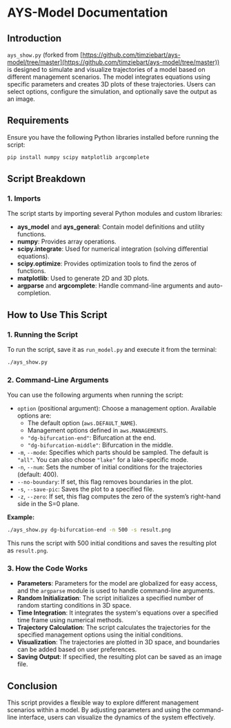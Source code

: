 # AYS-Model Documentation

## Introduction
`ays_show.py` (forked from [https://github.com/timziebart/ays-model/tree/master](https://github.com/timziebart/ays-model/tree/master)) is designed to simulate and visualize trajectories of a model based on different management scenarios. The model integrates equations using specific parameters and creates 3D plots of these trajectories. Users can select options, configure the simulation, and optionally save the output as an image.

## Requirements
Ensure you have the following Python libraries installed before running the script:

```bash
pip install numpy scipy matplotlib argcomplete
```

## Script Breakdown

### 1. Imports
The script starts by importing several Python modules and custom libraries:
- **ays_model** and **ays_general**: Contain model definitions and utility functions.
- **numpy**: Provides array operations.
- **scipy.integrate**: Used for numerical integration (solving differential equations).
- **scipy.optimize**: Provides optimization tools to find the zeros of functions.
- **matplotlib**: Used to generate 2D and 3D plots.
- **argparse** and **argcomplete**: Handle command-line arguments and auto-completion.

## How to Use This Script

### 1. Running the Script
To run the script, save it as `run_model.py` and execute it from the terminal:

```bash
./ays_show.py
```

### 2. Command-Line Arguments
You can use the following arguments when running the script:

- `option` (positional argument): Choose a management option. Available options are:
  - The default option (`aws.DEFAULT_NAME`).
  - Management options defined in `aws.MANAGEMENTS`.
  - `"dg-bifurcation-end"`: Bifurcation at the end.
  - `"dg-bifurcation-middle"`: Bifurcation in the middle.
- `-m`, `--mode`: Specifies which parts should be sampled. The default is `"all"`. You can also choose `"lake"` for a lake-specific mode.
- `-n`, `--num`: Sets the number of initial conditions for the trajectories (default: 400).
- `--no-boundary`: If set, this flag removes boundaries in the plot.
- `-s`, `--save-pic`: Saves the plot to a specified file.
- `-z`, `--zero`: If set, this flag computes the zero of the system’s right-hand side in the S=0 plane.

**Example:**

```bash
./ays_show.py dg-bifurcation-end -n 500 -s result.png
```

This runs the script with 500 initial conditions and saves the resulting plot as `result.png`.

### 3. How the Code Works
- **Parameters**: Parameters for the model are globalized for easy access, and the `argparse` module is used to handle command-line arguments.
- **Random Initialization**: The script initializes a specified number of random starting conditions in 3D space.
- **Time Integration**: It integrates the system's equations over a specified time frame using numerical methods.
- **Trajectory Calculation**: The script calculates the trajectories for the specified management options using the initial conditions.
- **Visualization**: The trajectories are plotted in 3D space, and boundaries can be added based on user preferences.
- **Saving Output**: If specified, the resulting plot can be saved as an image file.

## Conclusion
This script provides a flexible way to explore different management scenarios within a model. By adjusting parameters and using the command-line interface, users can visualize the dynamics of the system effectively.
